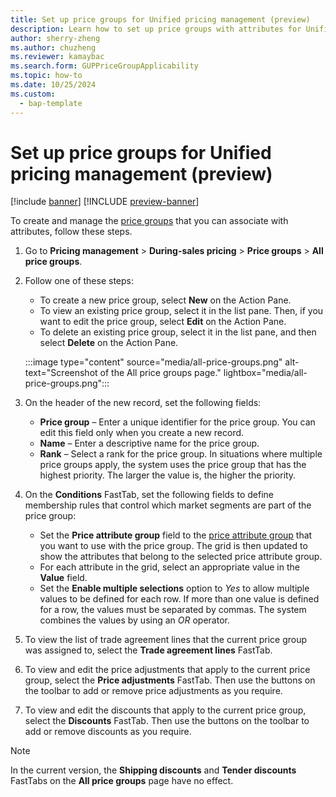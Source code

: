 ```yaml
---
title: Set up price groups for Unified pricing management (preview)
description: Learn how to set up price groups with attributes for Unified pricing management.
author: sherry-zheng
ms.author: chuzheng
ms.reviewer: kamaybac
ms.search.form: GUPPriceGroupApplicability
ms.topic: how-to
ms.date: 10/25/2024
ms.custom: 
  - bap-template
---
```


# Set up price groups for Unified pricing management (preview)

[!include [banner](../includes/banner.md)]
[!INCLUDE [preview-banner](~/../shared-content/shared/preview-includes/preview-banner.md)]

<!-- KFM: Preview until 10.0.43 GA -->

To create and manage the [price groups](upm-price-groups-overview.md) that you can associate with attributes, follow these steps.

1. Go to **Pricing management** \> **During-sales pricing** \> **Price groups** \> **All price groups**.
1. Follow one of these steps:

    - To create a new price group, select **New** on the Action Pane.
    - To view an existing price group, select it in the list pane. Then, if you want to edit the price group, select **Edit** on the Action Pane.
    - To delete an existing price group, select it in the list pane, and then select **Delete** on the Action Pane.

    :::image type="content" source="media/all-price-groups.png" alt-text="Screenshot of the All price groups page." lightbox="media/all-price-groups.png":::

1. On the header of the new record, set the following fields:

    - **Price group** – Enter a unique identifier for the price group. You can edit this field only when you create a new record.
    - **Name** – Enter a descriptive name for the price group.
    - **Rank** – Select a rank for the price group. In situations where multiple price groups apply, the system uses the price group that has the highest priority. The larger the value is, the higher the priority.

1. On the **Conditions** FastTab, set the following fields to define membership rules that control which market segments are part of the price group:

    - Set the **Price attribute group** field to the [price attribute group](upm-price-attribute-groups.md) that you want to use with the price group. The grid is then updated to show the attributes that belong to the selected price attribute group.
    - For each attribute in the grid, select an appropriate value in the **Value** field.
    - Set the **Enable multiple selections** option to *Yes* to allow multiple values to be defined for each row. If more than one value is defined for a row, the values must be separated by commas. The system combines the values by using an *OR* operator.

1. To view the list of trade agreement lines that the current price group was assigned to, select the **Trade agreement lines** FastTab.
1. To view and edit the price adjustments that apply to the current price group, select the **Price adjustments** FastTab. Then use the buttons on the toolbar to add or remove price adjustments as you require.
1. To view and edit the discounts that apply to the current price group, select the **Discounts** FastTab. Then use the buttons on the toolbar to add or remove discounts as you require.

> [!NOTE]
> In the current version, the **Shipping discounts** and **Tender discounts** FastTabs on the **All price groups** page have no effect.
